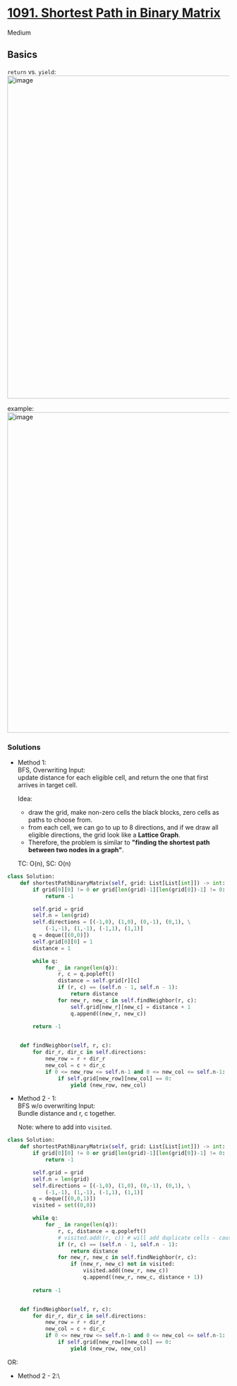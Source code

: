 # [1091. Shortest Path in Binary Matrix](https://leetcode.com/problems/shortest-path-in-binary-matrix/description/?envType=company&envId=facebook&favoriteSlug=facebook-three-months)

Medium

## Basics
`return` vs. `yield`:\
<img width="732" alt="image" src="https://github.com/user-attachments/assets/f9c92473-06bd-48a7-9014-275652672ff8" /> 

example:\
<img width="726" alt="image" src="https://github.com/user-attachments/assets/efe1fe79-bddf-4e25-b664-1721c542177e" />


### Solutions

- Method 1:\
  BFS, Overwriting Input:\
  update distance for each eligible cell, and return the one that first arrives in target cell.

  Idea:
  - draw the grid, make non-zero cells the black blocks, zero cells as paths to choose from.
  - from each cell, we can go to up to 8 directions, and if we draw all eligible directions, the grid look like a **Lattice Graph**.
  - Therefore, the problem is similar to **"finding the shortest path between two nodes in a graph"**.
 
  TC: O(n), SC: O(n)

```python
class Solution:
    def shortestPathBinaryMatrix(self, grid: List[List[int]]) -> int:
        if grid[0][0] != 0 or grid[len(grid)-1][len(grid[0])-1] != 0:
            return -1

        self.grid = grid
        self.n = len(grid)
        self.directions = [(-1,0), (1,0), (0,-1), (0,1), \
            (-1,-1), (1,-1), (-1,1), (1,1)]
        q = deque([(0,0)])
        self.grid[0][0] = 1
        distance = 1

        while q:
            for _ in range(len(q)):
                r, c = q.popleft()
                distance = self.grid[r][c]
                if (r, c) == (self.n - 1, self.n - 1):
                    return distance
                for new_r, new_c in self.findNeighbor(r, c):
                    self.grid[new_r][new_c] = distance + 1
                    q.append((new_r, new_c))
                    
        return -1


    def findNeighbor(self, r, c):
        for dir_r, dir_c in self.directions:
            new_row = r + dir_r
            new_col = c + dir_c
            if 0 <= new_row <= self.n-1 and 0 <= new_col <= self.n-1:
                if self.grid[new_row][new_col] == 0:
                    yield (new_row, new_col)
```


- Method 2 - 1:\
  BFS w/o overwriting Input:\
  Bundle distance and r, c together.
  
  Note: where to add into `visited`.
  
```python
class Solution:
    def shortestPathBinaryMatrix(self, grid: List[List[int]]) -> int:
        if grid[0][0] != 0 or grid[len(grid)-1][len(grid[0])-1] != 0:
            return -1

        self.grid = grid
        self.n = len(grid)
        self.directions = [(-1,0), (1,0), (0,-1), (0,1), \
            (-1,-1), (1,-1), (-1,1), (1,1)]
        q = deque([(0,0,1)])
        visited = set((0,0))

        while q:
            for _ in range(len(q)):
                r, c, distance = q.popleft()
                # visited.add((r, c)) # will add duplicate cells - cause TLE
                if (r, c) == (self.n - 1, self.n - 1):
                    return distance
                for new_r, new_c in self.findNeighbor(r, c):
                    if (new_r, new_c) not in visited:
                        visited.add((new_r, new_c))
                        q.append((new_r, new_c, distance + 1))                    
                    
        return -1


    def findNeighbor(self, r, c):
        for dir_r, dir_c in self.directions:
            new_row = r + dir_r
            new_col = c + dir_c
            if 0 <= new_row <= self.n-1 and 0 <= new_col <= self.n-1:
                if self.grid[new_row][new_col] == 0:
                    yield (new_row, new_col)
```

OR:

- Method 2 - 2:\
  
